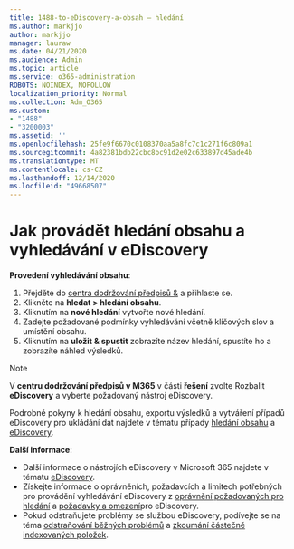 ```yaml
---
title: 1488-to-eDiscovery-a-obsah – hledání
ms.author: markjjo
author: markjjo
manager: lauraw
ms.date: 04/21/2020
ms.audience: Admin
ms.topic: article
ms.service: o365-administration
ROBOTS: NOINDEX, NOFOLLOW
localization_priority: Normal
ms.collection: Adm_O365
ms.custom:
- "1488"
- "3200003"
ms.assetid: ''
ms.openlocfilehash: 25fe9f6670c0108370aa5a8fc7c1c271f6c809a1
ms.sourcegitcommit: 4a82381bdb22cbc8bc91d2e02c633897d45ade4b
ms.translationtype: MT
ms.contentlocale: cs-CZ
ms.lasthandoff: 12/14/2020
ms.locfileid: "49668507"
---
```

# <a name="how-to-perform-content-searches-and-ediscovery-searches"></a>Jak provádět hledání obsahu a vyhledávání v eDiscovery

**Provedení vyhledávání obsahu**:

1. Přejděte do [centra dodržování předpisů &](https://protection.office.com) a přihlaste se.
2. Klikněte na **hledat > hledání obsahu**.
3. Kliknutím na **nové hledání** vytvořte nové hledání.
4. Zadejte požadované podmínky vyhledávání včetně klíčových slov a umístění obsahu.
5. Kliknutím na **uložit & spustit** zobrazíte název hledání, spustíte ho a zobrazíte náhled výsledků.

> [!NOTE]
> V **centru dodržování předpisů v M365** v části **řešení** zvolte Rozbalit **eDiscovery** a vyberte požadovaný nástroj eDiscovery.

Podrobné pokyny k hledání obsahu, exportu výsledků a vytváření případů eDiscovery pro ukládání dat najdete v tématu případy [hledání obsahu](https://docs.microsoft.com/microsoft-365/compliance/content-search) a [eDiscovery](https://docs.microsoft.com/microsoft-365/compliance/ediscovery-cases).

**Další informace**:

- Další informace o nástrojích eDiscovery v Microsoft 365 najdete v tématu [eDiscovery](https://docs.microsoft.com/microsoft-365/compliance/ediscovery).
- Získejte informace o oprávněních, požadavcích a limitech potřebných pro provádění vyhledávání eDiscovery z [oprávnění požadovaných pro hledání](https://docs.microsoft.com/microsoft-365/compliance/assign-ediscovery-permissions) a [požadavky a omezení](https://docs.microsoft.com/microsoft-365/compliance/limits-for-content-search)pro eDiscovery.
- Pokud odstraňujete problémy se službou eDiscovery, podívejte se na téma [odstraňování běžných problémů](https://docs.microsoft.com/microsoft-365/compliance/ediscovery-troubleshooting-common-issues) a [zkoumání částečně indexovaných položek](https://docs.microsoft.com/microsoft-365/compliance/investigating-partially-indexed-items-in-ediscovery).
